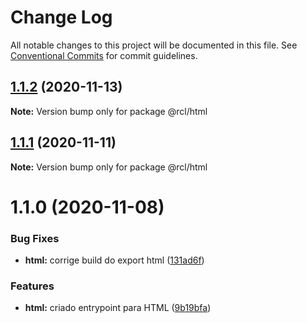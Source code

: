 # Change Log

All notable changes to this project will be documented in this file.
See [Conventional Commits](https://conventionalcommits.org) for commit guidelines.

## [1.1.2](https://github.com/pdrmdrs/react-component-library/compare/@rcl/html@1.1.1...@rcl/html@1.1.2) (2020-11-13)

**Note:** Version bump only for package @rcl/html





## [1.1.1](https://github.com/pdrmdrs/react-component-library/compare/@rcl/html@1.1.0...@rcl/html@1.1.1) (2020-11-11)

**Note:** Version bump only for package @rcl/html





# 1.1.0 (2020-11-08)


### Bug Fixes

* **html:** corrige build do export html ([131ad6f](https://github.com/pdrmdrs/react-component-library/commit/131ad6f5aa5e4c0361832399510722b413e09a00))


### Features

* **html:** criado entrypoint para HTML ([9b19bfa](https://github.com/pdrmdrs/react-component-library/commit/9b19bfac9eb73cd870003c6a1585a6750b1d2b6a))
